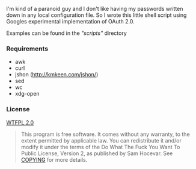 I'm kind of a paranoid guy and I don't like having my passwords written down in any local configuration file.
So I wrote this little shell script using Googles experimental implementation of OAuth 2.0.

Examples can be found in the _"scripts"_ directory

### Requirements ###

  * awk
  * curl
  * jshon (http://kmkeen.com/jshon/)
  * sed
  * wc
  * xdg-open

### License ###

[WTFPL 2.0](http://sam.zoy.org/wtfpl)

> This program is free software. It comes without any warranty, to
> the extent permitted by applicable law. You can redistribute it
> and/or modify it under the terms of the Do What The Fuck You Want
> To Public License, Version 2, as published by Sam Hocevar. See
> [COPYING](http://sam.zoy.org/wtfpl/COPYING) for more details.